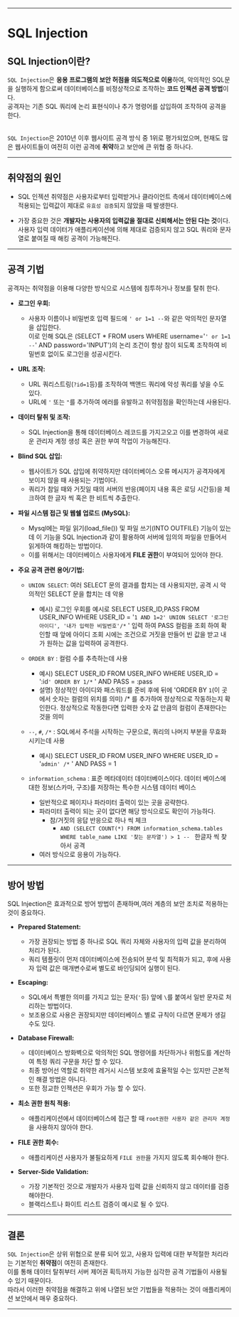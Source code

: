 <hr />

# SQL Injection

## SQL Injection이란?
`SQL Injection`은 **응용 프로그램의 보안 허점을 의도적으로 이용**하여, 악의적인 SQL문을 실행하게 함으로써 데이터베이스를 비정상적으로 조작하는 **코드 인젝션 공격 방법**이다.<br>
공격자는 기존 SQL 쿼리에 논리 표현식이나 추가 명령어를 삽입하여 조작하여 공격을 한다.<br><br>

`SQL Injection`은 2010년 이후 웹사이트 공격 방식 중 1위로 평가되었으며, 현재도 많은 웹사이트들이 여전히 이런 공격에 **취약**하고 보안에 큰 위협 중 하나다.

---

## 취약점의 원인
- SQL 인젝션 취약점은 사용자로부터 입력받거나 클라이언트 측에서 데이터베이스에 적용되는 입력값이 제대로 `유효성 검증`되지 않았을 때 발생한다. 

- 가장 중요한 것은 **개발자는 사용자의 입력값을 절대로 신뢰해서는 안된 다는 것**이다. 사용자 입력 데이터가 애플리케이션에 의해 제대로 검증되지 않고 SQL 쿼리와 문자열로 붙여질 때 해킹 공격이 가능해진다.

---

## 공격 기법
공격자는 취약점을 이용해 다양한 방식으로 시스템에 침투하거나 정보를 탈취 한다.

- **로그인 우회:**
    - 사용자 이름이나 비밀번호 입력 필드에 `' or 1=1 --`와 같은 악의적인 문자열을 삽입한다. <br>이로 인해 SQL은 (SELECT * FROM users WHERE username='`' or 1=1 --`' AND password='INPUT')의 논리 조건이 항상 참이 되도록 조작하여 비밀번호 없이도 로그인을 성공시킨다.

- **URL 조작:**
    - URL 쿼리스트링(`?id=1`등)를 조작하여 백앤드 쿼리에 악성 쿼리를 넣을 수도 있다.
    - URL에 `'` 또는 `"`를 추가하여 에러를 유발하고 취약점점을 확인하는데 사용된다.

- **데이터 탈취 및 조작:**
    - SQL Injection을 통해 데이터베이스 레코드를 가지고오고 이를 변경하여 새로운 관리자 계정 생성 혹은 권한 부여 작업이 가능해진다.

- **Blind SQL 삽입:**
    - 웹사이트가 SQL 삽입에 취약하지만 데이터베이스 오류 메시지가 공격자에게 보이지 않을 때 사용되는 기법이다.
    - 쿼리가 참일 때와 거짓일 때의 서버의 반응(페이지 내용 혹은 로딩 시간등)을 체크하여 한 글자 씩 혹은 한 비트씩 추출한다.

- **파일 시스템 접근 및 웹쉘 업로드 (MySQL):**
    - Mysql에는 파일 읽기(load_file()) 및 파일 쓰기(INTO OUTFILE) 기능이 있는데 이 기능을 SQL Injection과 같이 활용하여 서버에 임의의 파일을 만들어서 읽게하여 해킹하는 방법이다.
    - 이를 위해서는 데이터베이스 사용자에게 **FILE 권한**이 부여되어 있어야 한다.

- **주요 공격 관련 용어/기법:**
    - ``UNION SELECT``: 여러 SELECT 문의 결과를 합치는 데 사용되지만, 공격 시 악의적인 SELECT 문을 합치는 데 악용
        - 예시) 로그인 우회를 예시로 SELECT USER_ID,PASS FROM USER_INFO WHERE USER_ID = '`1 AND 1=2' UNION SELECT '로그인 아이디', '내가 입력한 비밀번호'/*` ' 입력 하여 PASS 컬럼을 조회 하여 확인할 때 앞에 아이디 조회 시에는 조건으로 거짓을 만들어 빈 값을 받고 내가 원하는 값을 입력하여 공격한다.

    - ``ORDER BY`` : 컬럼 수를 추측하는데 사용
        - 예시) SELECT USER_ID FROM USER_INFO WHERE USER_ID = ':id`' ORDER BY 1/*` ' AND PASS = :pass
        - 설명) 정상적인 아이디와 패스워드를 준비 후에 뒤에 'ORDER BY `1`(이 곳에서 숫자는 컬럼의 위치를 의미) /* 를 추가하여 정상적으로 작동하는지 확인한다. 정상적으로 작동한다면 입력한 숫자 값 만큼의 컬럼이 존재한다는 것을 의미

    - `--`, `#`, `/*` : SQL에서 주석을 시작하는 구문으로, 쿼리의 나머지 부분을 무효화 시키는데 사용
        - 예시) SELECT USER_ID FROM USER_INFO WHERE USER_ID = '`admin' /*` ' AND PASS = 1

    - `information_schema` : 표준 메타데이터 데이터베이스이다. 데이터 베이스에 대한 정보(스카마, 구조)를 저장하는 특수한 시스템 데이터 베이스
        - 일반적으로 페이지나 파라미터 출력이 있는 곳을 공략한다.
        - 파라미터 출력이 되는 곳이 없다면 해당 방식으로도 확인이 가능하다.
            - 참/거짓의 응답 반응으로 하나 씩 체크
                - `AND (SELECT COUNT(*) FROM information_schema.tables WHERE table_name LIKE '찾는 문자열') > 1 -- ` 한글자 씩 찾아서 공격
        - 여러 방식으로 응용이 가능하다.

---

## 방어 방법
SQL Injection은 효과적으로 방어 방법이 존재하며,여러 계층의 보안 조치로 적용하는 것이 중요하다.<br>

- **Prepared Statement:**
    - 가장 권장되는 방법 중 하나로 SQL 쿼리 자체와 사용자의 입력 값을 분리하여 처리가 된다.
    - 쿼리 템플릿이 먼저 데이터베이스에 전송되어 분석 및 최적화가 되고, 후에 사용자 입력 값은 매개변수로써 별도로 바인딩되어 실행이 된다.

- **Escaping:**
    - SQL에서 특별한 의미를 가지고 있는 문자(`'`등) 앞에 `\`를 붙여서 일반 문자로 처리하는 방법이다.
    - 보조용으로 사용은 권장되지만 데이터베이스 별로 규칙이 다르면 문제가 생길수도 있다.

- **Database Firewall:**
    - 데이터베이스 방화벽으로 악의적인 SQL 명령어를 차단하거나 위험도를 계산하여 특정 쿼리 구문을 차단 할 수 있다.
    - 최종 방어선 역할로 취약한 레거시 시스템 보호에 효율적일 수는 있지만 근본적인 해결 방법은 아니다.
    - 또한 정교한 인젝션은 우회가 가능 할 수 있다.

- **최소 권한 원칙 적용:**
    - 애플리케이션에서 데이터베이스에 접근 할 때 `root권한 사용자 같은 관리자 계정`을 사용하지 않아야 한다.

- **FILE 권한 회수:**
    - 애플리케이션 사용자가 불필요하게 `FILE 권한`을 가지지 않도록 회수해야 한다.

- **Server-Side Validation:**
    - 가장 기본적인 것으로 개발자가 사용자 입력 값을 신뢰하지 않고 데이터를 검증해야한다.
    - 블랙리스트나 화이트 리스트 검증이 예시로 될 수 있다.

---
## 결론
`SQL Injection`은 상위 위협으로 분류 되어 있고, 사용자 입력에 대한 부적절한 처리라는 기본적인 **취약점**이 여전히 존재한다.<br>
이를 통해 데이터 탈취부터 서버 제어권 획득까지 가능한 심각한 공격 기법들이 사용될 수 있기 때문이다.<br>
따라서 이러한 취약점을 해결하고 위에 나열된 보안 기법들을 적용하는 것이 애플리케이션 보안에서 매우 중요하다.

<hr />